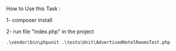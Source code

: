 How to Use this Task :

1- composer install

2- run file "index.php" in the project

`.\vendor\bin\phpunit .\tests\Unit\AdvertisedHotelRoomsTest.php`